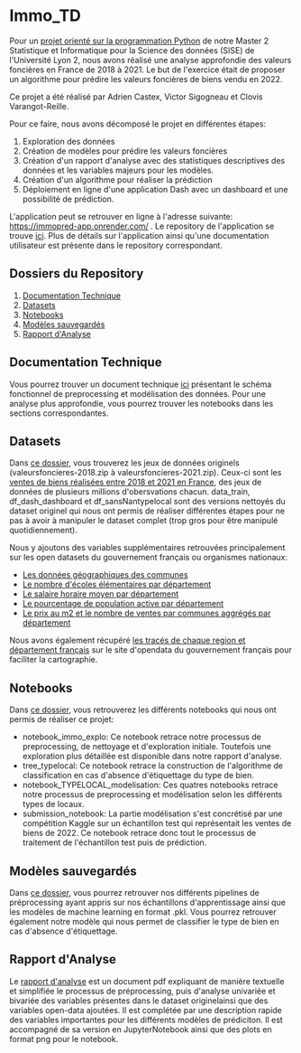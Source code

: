 # Immo_TD

Pour un [projet orienté sur la programmation Python](https://github.com/asardell/M2-SISE-2023/blob/main/Roadmap.pdf) de notre Master 2 Statistique et Informatique pour la Science des données (SISE) de l'Université Lyon 2, nous avons réalisé une analyse approfondie des valeurs foncières en France de 2018 à 2021. Le but de l'exercice était de proposer un algorithme pour prédire les valeurs foncières de biens vendu en 2022. 

Ce projet a été réalisé par Adrien Castex, Victor Sigogneau et Clovis Varangot-Reille. 

Pour ce faire, nous avons décomposé le projet en différentes étapes: 
1. Exploration des données
2. Création de modèles pour prédire les valeurs foncières
3. Création d'un rapport d'analyse avec des statistiques descriptives des données et les variables majeurs pour les modèles.
4. Création d'un algorithme pour réaliser la prédiction
5. Déploiement en ligne d'une application Dash avec un dashboard et une possibilité de prédiction.

L'application peut se retrouver en ligne à l'adresse suivante: https://immopred-app.onrender.com/ . Le repository de l'application se trouve [ici](https://github.com/cvarrei/repo_test). Plus de détails sur l'application ainsi qu'une documentation utilisateur est présente dans le repository correspondant.


## Dossiers du Repository
1. [Documentation Technique](#documentation-technique)
2. [Datasets](#datasets)
3. [Notebooks](#notebooks)
4. [Modèles sauvegardés](#modèles-sauvegardés)
5. [Rapport d'Analyse](#rapport-danalyse)

## Documentation Technique

Vous pourrez trouver un document technique [ici](https://github.com/cvarrei/immo_TD/tree/main/Documentation%20Technique) présentant le schéma fonctionnel de preprocessing et modélisation des données. Pour une analyse plus approfondie, vous pourrez trouver les notebooks dans les sections correspondantes.

## Datasets

Dans [ce dossier](https://github.com/cvarrei/immo_TD/tree/main/Data), vous trouverez les jeux de données originels (valeursfoncieres-2018.zip à valeursfoncieres-2021.zip). Ceux-ci sont les [ventes de biens réalisées entre 2018 et 2021 en France](https://github.com/asardell/M2-SISE-2023/tree/main/rawdata), des jeux de données de plusieurs millions d'obersvations chacun.  data_train, df_dash_dashboard et df_sansNantypelocal sont des versions nettoyés du dataset originel qui nous ont permis de réaliser différentes étapes pour ne pas à avoir à manipuler le dataset complet (trop gros pour être manipulé quotidiennement).

Nous y ajoutons des variables supplémentaires retrouvées principalement sur les open datasets du gouvernement français ou organismes nationaux: 
- [Les données géographiques des communes](https://github.com/asardell/M2-SISE-2023/blob/main/rawdata/communes-departement-region.csv)
- [Le nombre d'écoles élémentaires par département](https://www.observatoire-des-territoires.gouv.fr/nombre-decoles-elementaires)
- [Le salaire horaire moyen par département](https://www.insee.fr/fr/statistiques/2021266)
- [Le pourcentage de population active par département](https://www.insee.fr/fr/statistiques/2012710#titre-bloc-1)
- [Le prix au m2 et le nombre de ventes par communes aggrégés par département](https://www.data.gouv.fr/fr/datasets/indicateurs-immobiliers-par-commune-et-par-annee-prix-et-volumes-sur-la-periode-2014-2021/)

Nous avons également récupéré [les tracés de chaque region et département français](https://www.data.gouv.fr/fr/datasets/contours-des-communes-de-france-simplifie-avec-regions-et-departement-doutre-mer-rapproches/) sur le site d'opendata du gouvernement français pour faciliter la cartographie. 

## Notebooks

Dans [ce dossier](https://github.com/cvarrei/immo_TD/tree/main/Notebooks), vous retrouverez les différents notebooks qui nous ont permis de réaliser ce projet: 
- notebook_immo_explo: Ce notebook retrace notre processus de preprocessing, de nettoyage et d'exploration initiale. Toutefois une exploration plus détaillée est disponible dans notre rapport d'analyse.
- tree_typelocal: Ce notebook retrace la construction de l'algorithme de classification en cas d'absence d'étiquettage du type de bien.
- notebook_TYPELOCAL_modelisation: Ces quatres notebooks retrace notre processus de preprocessing et modélisation selon les différents types de locaux.
- submission_notebook: La partie modélisation s'est concrétisé par une compétition Kaggle sur un échantillon test qui représentait les ventes de biens de 2022. Ce notebook retrace donc tout le processus de traitement de l'échantillon test puis de prédiction.  

## Modèles sauvegardés

Dans [ce dossier](https://github.com/cvarrei/immo_TD/tree/main/Mod%C3%A8le%20ML), vous pourrez retrouver nos différents pipelines de préprocessing ayant appris sur nos échantillons d'apprentissage ainsi que les modèles de machine learning en format .pkl. Vous pourrez retrouver également notre modèle qui nous permet de classifier le type de bien en cas d'absence d'étiquettage.

## Rapport d'Analyse

Le [rapport d'analyse](https://github.com/cvarrei/immo_TD/tree/main/Rapport%20d'analyse) est un document pdf expliquant de manière textuelle et simplifiée le processus de préprocessing, puis d'analyse univariée et bivariée des variables présentes dans le dataset originelainsi que des variables open-data ajoutées. Il est complétée par une description rapide des variables importantes pour les différents modèles de prédiciton. Il est accompagné de sa version en JupyterNotebook ainsi que des plots en format png pour le notebook.
